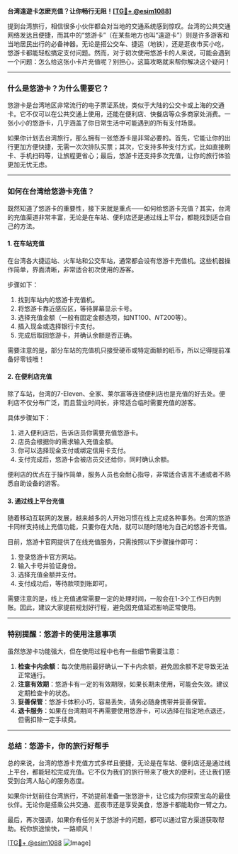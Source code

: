 **台湾遠遊卡怎麽充值？让你畅行无阻！[[TG💪+ @esim1088](https://t.me/s/esim1088)]**

提到台湾旅行，相信很多小伙伴都会对当地的交通系统感到惊叹。台湾的公共交通网络发达且便捷，而其中的“悠游卡”（在某些地方也叫“遠遊卡”）则是许多游客和当地居民出行的必备神器。无论是搭公交车、捷运（地铁），还是逛夜市买小吃，悠游卡都能轻松搞定支付问题。然而，对于初次使用悠游卡的人来说，可能会遇到一个问题：怎么给这张小卡片充值呢？别担心，这篇攻略就来帮你解决这个疑问！

---

### **什么是悠游卡？为什么需要它？**

悠游卡是台湾地区非常流行的电子票证系统，类似于大陆的公交卡或上海的交通卡。它不仅可以在公共交通上使用，还能在便利店、快餐店等众多商家处消费。一张小小的悠游卡，几乎涵盖了你日常生活中可能遇到的所有支付场景。

如果你计划去台湾旅行，那么拥有一张悠游卡是非常必要的。首先，它能让你的出行更加方便快捷，无需一次次排队买票；其次，它支持多种支付方式，比如直接刷卡、手机扫码等，让旅程更省心；最后，悠游卡还支持多次充值，让你的旅行体验更加无忧无虑。

---

### **如何在台湾给悠游卡充值？**

既然知道了悠游卡的重要性，接下来就是重点——如何给悠游卡充值？其实，台湾的充值渠道非常丰富，无论是在车站、便利店还是通过线上平台，都能找到适合自己的方法。

#### **1. 在车站充值**

在台湾各大捷运站、火车站和公交车站，通常都会设有悠游卡充值机。这些机器操作简单，界面清晰，非常适合初次使用的游客。

步骤如下：
1. 找到车站内的悠游卡充值机。
2. 将悠游卡靠近感应区，等待屏幕显示卡号。
3. 选择充值金额（一般有固定金额选项，如NT$100、NT$200等）。
4. 插入现金或选择银行卡支付。
5. 完成后取回悠游卡，并确认余额是否正确。

需要注意的是，部分车站的充值机只接受硬币或特定面额的纸币，所以记得提前准备好零钱哦！

#### **2. 在便利店充值**

除了车站，台湾的7-Eleven、全家、莱尔富等连锁便利店也是充值的好去处。便利店不仅分布广泛，而且营业时间长，非常适合临时需要充值的游客。

具体步骤如下：
1. 进入便利店后，告诉店员你需要充值悠游卡。
2. 店员会根据你的需求输入充值金额。
3. 你可以选择现金支付或绑定信用卡支付。
4. 支付完成后，悠游卡会被店员交还给你，同时确认余额。

便利店的优点在于操作简单，服务人员也会耐心指导，非常适合语言不通或者不熟悉自助设备的游客。

#### **3. 通过线上平台充值**

随着移动互联网的发展，越来越多的人开始习惯在线上完成各种事务。台湾的悠游卡同样支持线上充值功能，只要你在大陆，就可以随时随地为自己的悠游卡充值。

目前，悠游卡官网提供了在线充值服务，只需按照以下步骤操作即可：
1. 登录悠游卡官方网站。
2. 输入卡号并验证身份。
3. 选择充值金额并支付。
4. 支付成功后，等待款项到账即可。

需要注意的是，线上充值通常需要一定的处理时间，一般会在1-3个工作日内到账。因此，建议大家提前规划好行程，避免因充值延迟影响正常使用。

---

### **特别提醒：悠游卡的使用注意事项**

虽然悠游卡功能强大，但在使用过程中也有一些细节需要注意：

1. **检查卡内余额**：每次使用前最好确认一下卡内余额，避免因余额不足导致无法正常通行。
2. **注意有效期**：悠游卡有一定的有效期限，如果长期未使用，可能会失效。建议定期检查卡的状态。
3. **妥善保管**：悠游卡体积小巧，容易丢失，请务必随身携带并妥善保管。
4. **退卡服务**：如果在台湾期间不再需要使用悠游卡，可以选择在指定地点退还，但需扣除一定手续费。

---

### **总结：悠游卡，你的旅行好帮手**

总的来说，台湾的悠游卡充值方式多样且便捷，无论是在车站、便利店还是通过线上平台，都能轻松完成充值。它不仅为我们的旅行带来了极大的便利，还让我们感受到台湾人贴心的服务态度。

如果你计划前往台湾旅行，不妨提前准备一张悠游卡，让它成为你探索宝岛的最佳伙伴。无论你是搭乘公共交通、逛夜市还是享受美食，悠游卡都能助你一臂之力。

最后，再次强调，如果你有任何关于悠游卡的问题，都可以通过官方渠道获取帮助。祝你旅途愉快，一路顺风！

[[TG💪+ @esim1088](https://t.me/s/esim1088) ![Image](https://i.postimg.cc/4NQfJmqS/Snipaste-2025-05-13-00-14-12.png)]